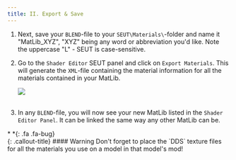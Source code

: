 ```yaml
---
title: II. Export & Save
---
```

1. Next, save your `BLEND`-file to your `SEUT\Materials\`-folder and name it "MatLib_XYZ", "XYZ" being any word or abbreviation you'd like. Note the uppercase "L" - SEUT is case-sensitive.

2. Go to the `Shader Editor` SEUT panel and click on `Export Materials`. This will generate the `XML`-file containing the material information for all the materials contained in your MatLib.

    ![](/modding-reference/assets/images/tutorials/seut/create-matlib_export.png)
<br><br/>

3. In any `BLEND`-file, you will now see your new MatLib listed in the `Shader Editor Panel`. It can be linked the same way any other MatLib can be.

<div class="callout-block callout-warning"><div class="icon-holder">*&nbsp;*{: .fa .fa-bug}
</div><div class="content">
{: .callout-title}
#### Warning
Don't forget to place the `DDS` texture files for all the materials you use on a model in that model's mod!
</div></div>


